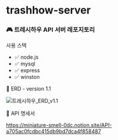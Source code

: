 # trashhow-server
### 🎮 트레시하우 API 서버 레포지토리

사용 스택
- ✅ node.js
- ✅ mysql
- ✅ express
- ✅ winston

🎨 ERD - version 1.1

![트레시하우_ERD_v1.1](https://user-images.githubusercontent.com/42285463/177599762-213bdf08-91ea-4fbb-9bd8-1108a53311bc.png)


🔗 API 명세서

https://miniature-smell-0dc.notion.site/API-a705ac0fcdbc415db9bd7dca4f858487
